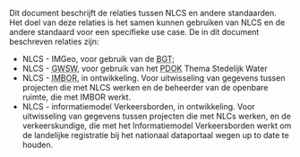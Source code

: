 Dit document beschrijft de relaties tussen NLCS en andere standaarden. Het doel van deze relaties is het samen kunnen gebruiken van NLCS en de andere standaard voor een specifieke use case. 
De in dit document beschreven relaties zijn:

* NLCS - IMGeo, voor gebruik van de <abbr title="Basisregistratie Grootschalige Topografie">BGT</abbr>;
* NLCS - <abbr title="Gemeentelijk Woordenboek Stedelijk Water">GWSW</abbr>, voor gebruik van het <abbr title="Publieke Dienstverlening Op de Kaart">PDOK</abbr> Thema Stedelijk Water
* NLCS - <abbr title="Informatiemodel Beheer Openbare Ruimte">IMBOR</abbr>, in ontwikkeling. Voor uitwisseling van gegevens tussen projecten die met NLCS werken en de beheerder van de openbare ruimte, die met IMBOR werkt. 
* NLCS - informatiemodel Verkeersborden, in ontwikkeling. Voor uitwisseling van gegevens tussen projecten die met NLCs werken, en de verkeerskundige, die met het Informatiemodel Verkeersborden werkt om de landelijke registratie bij het nationaal dataportaal wegen up to date te houden. 




